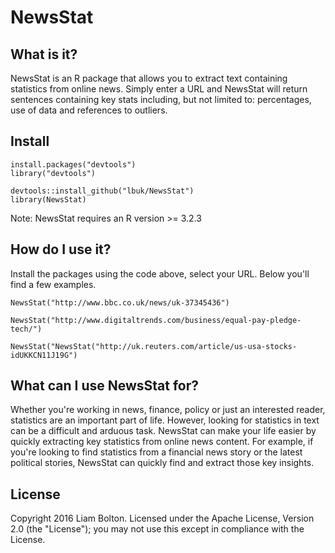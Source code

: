 # NewsStat

## What is it?
NewsStat is an R package that allows you to extract text containing statistics from online news. Simply enter a URL and NewsStat will return sentences containing key stats including, but not limited to: percentages, use of data and references to outliers.

## Install
```
install.packages("devtools")
library("devtools")

devtools::install_github("lbuk/NewsStat")
library(NewsStat)
```
Note: NewsStat requires an R version >= 3.2.3

## How do I use it?
Install the packages using the code above, select your URL. Below you'll find a few  examples.
```
NewsStat("http://www.bbc.co.uk/news/uk-37345436")
```
```
NewsStat("http://www.digitaltrends.com/business/equal-pay-pledge-tech/")
```
```
NewsStat("NewsStat("http://uk.reuters.com/article/us-usa-stocks-idUKKCN11J19G")
```
## What can I use NewsStat for?
Whether you're working in news, finance, policy or just an interested reader, statistics are an important part of life. However, looking for statistics in text can be a difficult and arduous task. NewsStat can make your life easier by quickly extracting key statistics from online news content. For example, if you're looking to find statistics from a financial news story or the latest political stories, NewsStat can quickly find and extract those key insights. 

## License
Copyright 2016 Liam Bolton.
Licensed under the Apache License, Version 2.0 (the "License");
you may not use this except in compliance with the License.